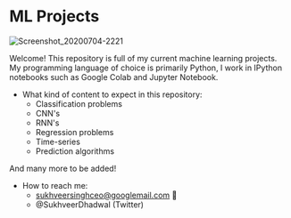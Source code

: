 # ML Projects

![Screenshot_20200704-2221](https://user-images.githubusercontent.com/48221355/87172469-3403c280-c2cc-11ea-8ddd-d1998d92607b.jpg)


Welcome! This repository is full of my current machine learning projects. 
My programming language of choice is primarily Python, I work in IPython notebooks such as Google Colab and Jupyter Notebook. 

* What kind of content to expect in this repository:
  - Classification problems 
  - CNN's
  - RNN's 
  - Regression problems 
  - Time-series
  - Prediction algorithms 

And many more to be added! 

* How to reach me: 
  - sukhveersinghceo@googlemail.com 📧
  - @SukhveerDhadwal (Twitter)


